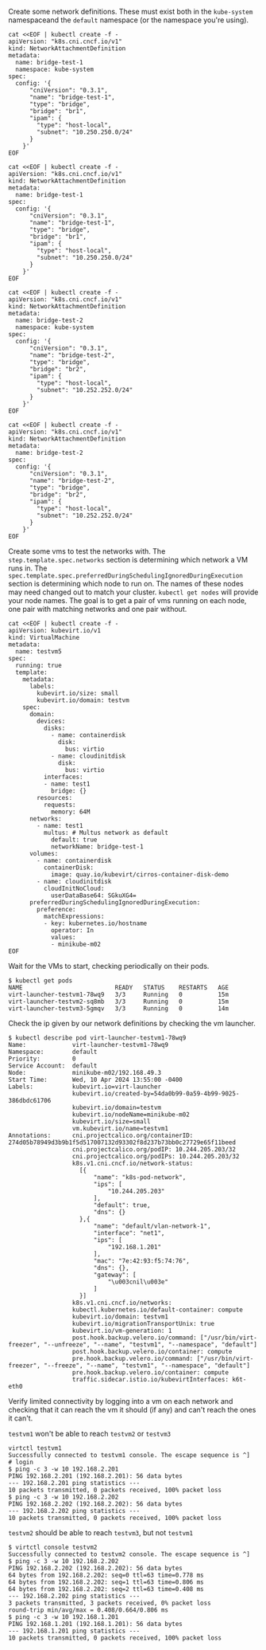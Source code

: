 Create some network definitions.  These must exist both in the `kube-system` namespaceand the `default` namespace (or the namespace you're using).
```shell
cat <<EOF | kubectl create -f -
apiVersion: "k8s.cni.cncf.io/v1"
kind: NetworkAttachmentDefinition
metadata:
  name: bridge-test-1
  namespace: kube-system
spec:
  config: '{
      "cniVersion": "0.3.1",
      "name": "bridge-test-1",
      "type": "bridge",
      "bridge": "br1",
      "ipam": {
        "type": "host-local",
        "subnet": "10.250.250.0/24"
      }
    }'
EOF
```

```shell
cat <<EOF | kubectl create -f -
apiVersion: "k8s.cni.cncf.io/v1"
kind: NetworkAttachmentDefinition
metadata:
  name: bridge-test-1
spec:
  config: '{
      "cniVersion": "0.3.1",
      "name": "bridge-test-1",
      "type": "bridge",
      "bridge": "br1",
      "ipam": {
        "type": "host-local",
        "subnet": "10.250.250.0/24"
      }
    }'
EOF
```

```shell
cat <<EOF | kubectl create -f -
apiVersion: "k8s.cni.cncf.io/v1"
kind: NetworkAttachmentDefinition
metadata:
  name: bridge-test-2
  namespace: kube-system
spec:
  config: '{
      "cniVersion": "0.3.1",
      "name": "bridge-test-2",
      "type": "bridge",
      "bridge": "br2",
      "ipam": {
        "type": "host-local",
        "subnet": "10.252.252.0/24"
      }
    }'
EOF
```

```shell
cat <<EOF | kubectl create -f -
apiVersion: "k8s.cni.cncf.io/v1"
kind: NetworkAttachmentDefinition
metadata:
  name: bridge-test-2
spec:
  config: '{
      "cniVersion": "0.3.1",
      "name": "bridge-test-2",
      "type": "bridge",
      "bridge": "br2",
      "ipam": {
        "type": "host-local",
        "subnet": "10.252.252.0/24"
      }
    }'
EOF
```

Create some vms to test the networks with. 
The `step.template.spec.networks` section is determining which network a VM runs in.
The `spec.template.spec.preferredDuringSchedulingIgnoredDuringExecution` section is determining which node to run on.  The names of these nodes may need changed out to match your cluster. `kubectl get nodes` will provide your node names.  The goal is to get a pair of vms running on each node, one pair with matching networks and one pair without.
```shell
cat <<EOF | kubectl create -f -
apiVersion: kubevirt.io/v1
kind: VirtualMachine
metadata:
  name: testvm5
spec:
  running: true
  template:
    metadata:
      labels:
        kubevirt.io/size: small
        kubevirt.io/domain: testvm
    spec:
      domain:
        devices:
          disks:
            - name: containerdisk
              disk:
                bus: virtio
            - name: cloudinitdisk
              disk:
                bus: virtio
          interfaces:
          - name: test1
            bridge: {}
        resources:
          requests:
            memory: 64M
      networks:
        - name: test1
          multus: # Multus network as default
            default: true
            networkName: bridge-test-1
      volumes:
        - name: containerdisk
          containerDisk:
            image: quay.io/kubevirt/cirros-container-disk-demo
        - name: cloudinitdisk
          cloudInitNoCloud:
            userDataBase64: SGkuXG4=
      preferredDuringSchedulingIgnoredDuringExecution:
        preference:
          matchExpressions:
          - key: kubernetes.io/hostname
            operator: In
            values:
            - minikube-m02
EOF
```

Wait for the VMs to start, checking periodically on their pods.

```shell
$ kubectl get pods
NAME                          READY   STATUS    RESTARTS   AGE
virt-launcher-testvm1-78wq9   3/3     Running   0          15m
virt-launcher-testvm2-sq8mb   3/3     Running   0          15m
virt-launcher-testvm3-5gmqv   3/3     Running   0          14m
```

Check the ip given by our network definitions by checking the vm launcher.
```shell
$ kubectl describe pod virt-launcher-testvm1-78wq9
Name:             virt-launcher-testvm1-78wq9
Namespace:        default
Priority:         0
Service Account:  default
Node:             minikube-m02/192.168.49.3
Start Time:       Wed, 10 Apr 2024 13:55:00 -0400
Labels:           kubevirt.io=virt-launcher
                  kubevirt.io/created-by=54da0b99-0a59-4b99-9025-386dbdc61706
                  kubevirt.io/domain=testvm
                  kubevirt.io/nodeName=minikube-m02
                  kubevirt.io/size=small
                  vm.kubevirt.io/name=testvm1
Annotations:      cni.projectcalico.org/containerID: 274d05b78949d3b9b1f5d517007132d93302f8d237b73bb0c27729e65f11beed
                  cni.projectcalico.org/podIP: 10.244.205.203/32
                  cni.projectcalico.org/podIPs: 10.244.205.203/32
                  k8s.v1.cni.cncf.io/network-status:
                    [{
                        "name": "k8s-pod-network",
                        "ips": [
                            "10.244.205.203"
                        ],
                        "default": true,
                        "dns": {}
                    },{
                        "name": "default/vlan-network-1",
                        "interface": "net1",
                        "ips": [
                            "192.168.1.201"
                        ],
                        "mac": "7e:42:93:f5:74:76",
                        "dns": {},
                        "gateway": [
                            "\u003cnil\u003e"
                        ]
                    }]
                  k8s.v1.cni.cncf.io/networks: 
                  kubectl.kubernetes.io/default-container: compute
                  kubevirt.io/domain: testvm1
                  kubevirt.io/migrationTransportUnix: true
                  kubevirt.io/vm-generation: 1
                  post.hook.backup.velero.io/command: ["/usr/bin/virt-freezer", "--unfreeze", "--name", "testvm1", "--namespace", "default"]
                  post.hook.backup.velero.io/container: compute
                  pre.hook.backup.velero.io/command: ["/usr/bin/virt-freezer", "--freeze", "--name", "testvm1", "--namespace", "default"]
                  pre.hook.backup.velero.io/container: compute
                  traffic.sidecar.istio.io/kubevirtInterfaces: k6t-eth0
```

Verify limited connectivity by logging into a vm on each network and checking that it can reach the vm it should (if any) and can't reach the ones it can't.

`testvm1` won't be able to reach `testvm2` or `testvm3`
```shell
virtctl testvm1
Successfully connected to testvm1 console. The escape sequence is ^]
# login
$ ping -c 3 -w 10 192.168.2.201
PING 192.168.2.201 (192.168.2.201): 56 data bytes
--- 192.168.2.201 ping statistics ---
10 packets transmitted, 0 packets received, 100% packet loss
$ ping -c 3 -w 10 192.168.2.202
PING 192.168.2.202 (192.168.2.202): 56 data bytes
--- 192.168.2.202 ping statistics ---
10 packets transmitted, 0 packets received, 100% packet loss
```

`testvm2` should be able to reach `testvm3`, but not `testvm1`
```shell
$ virtctl console testvm2
Successfully connected to testvm2 console. The escape sequence is ^]
$ ping -c 3 -w 10 192.168.2.202
PING 192.168.2.202 (192.168.2.202): 56 data bytes
64 bytes from 192.168.2.202: seq=0 ttl=63 time=0.778 ms
64 bytes from 192.168.2.202: seq=1 ttl=63 time=0.806 ms
64 bytes from 192.168.2.202: seq=2 ttl=63 time=0.408 ms
--- 192.168.2.202 ping statistics ---
3 packets transmitted, 3 packets received, 0% packet loss
round-trip min/avg/max = 0.408/0.664/0.806 ms
$ ping -c 3 -w 10 192.168.1.201
PING 192.168.1.201 (192.168.1.201): 56 data bytes
--- 192.168.1.201 ping statistics ---
10 packets transmitted, 0 packets received, 100% packet loss
```



